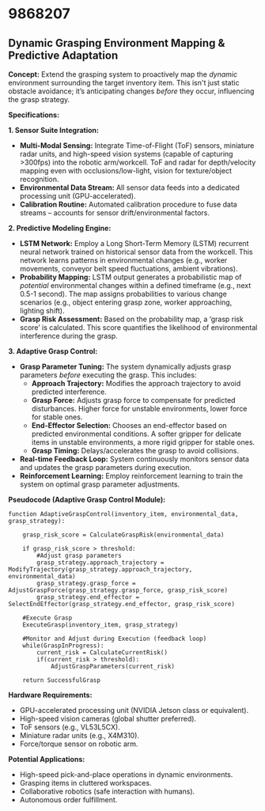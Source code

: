 # 9868207

## Dynamic Grasping Environment Mapping & Predictive Adaptation

**Concept:** Extend the grasping system to proactively map the *dynamic* environment surrounding the target inventory item. This isn't just static obstacle avoidance; it’s anticipating changes *before* they occur, influencing the grasp strategy.

**Specifications:**

**1. Sensor Suite Integration:**

*   **Multi-Modal Sensing:** Integrate Time-of-Flight (ToF) sensors, miniature radar units, and high-speed vision systems (capable of capturing >300fps) into the robotic arm/workcell. ToF and radar for depth/velocity mapping even with occlusions/low-light, vision for texture/object recognition.
*   **Environmental Data Stream:** All sensor data feeds into a dedicated processing unit (GPU-accelerated).
*   **Calibration Routine:** Automated calibration procedure to fuse data streams – accounts for sensor drift/environmental factors.

**2. Predictive Modeling Engine:**

*   **LSTM Network:** Employ a Long Short-Term Memory (LSTM) recurrent neural network trained on historical sensor data from the workcell. This network learns patterns in environmental changes (e.g., worker movements, conveyor belt speed fluctuations, ambient vibrations).
*   **Probability Mapping:** LSTM output generates a probabilistic map of *potential* environmental changes within a defined timeframe (e.g., next 0.5-1 second). The map assigns probabilities to various change scenarios (e.g., object entering grasp zone, worker approaching, lighting shift).
*   **Grasp Risk Assessment:** Based on the probability map, a ‘grasp risk score’ is calculated. This score quantifies the likelihood of environmental interference during the grasp.

**3. Adaptive Grasp Control:**

*   **Grasp Parameter Tuning:** The system dynamically adjusts grasp parameters *before* executing the grasp. This includes:
    *   **Approach Trajectory:** Modifies the approach trajectory to avoid predicted interference.
    *   **Grasp Force:** Adjusts grasp force to compensate for predicted disturbances. Higher force for unstable environments, lower force for stable ones.
    *   **End-Effector Selection:** Chooses an end-effector based on predicted environmental conditions. A softer gripper for delicate items in unstable environments, a more rigid gripper for stable ones.
    *   **Grasp Timing:** Delays/accelerates the grasp to avoid collisions.
*   **Real-time Feedback Loop:** System continuously monitors sensor data and updates the grasp parameters during execution.
*   **Reinforcement Learning:** Employ reinforcement learning to train the system on optimal grasp parameter adjustments.

**Pseudocode (Adaptive Grasp Control Module):**

```
function AdaptiveGraspControl(inventory_item, environmental_data, grasp_strategy):

    grasp_risk_score = CalculateGraspRisk(environmental_data)

    if grasp_risk_score > threshold:
        #Adjust grasp parameters
        grasp_strategy.approach_trajectory = ModifyTrajectory(grasp_strategy.approach_trajectory, environmental_data)
        grasp_strategy.grasp_force = AdjustGraspForce(grasp_strategy.grasp_force, grasp_risk_score)
        grasp_strategy.end_effector = SelectEndEffector(grasp_strategy.end_effector, grasp_risk_score)

    #Execute Grasp
    ExecuteGrasp(inventory_item, grasp_strategy)

    #Monitor and Adjust during Execution (feedback loop)
    while(GraspInProgress):
        current_risk = CalculateCurrentRisk()
        if(current_risk > threshold):
            AdjustGraspParameters(current_risk)

    return SuccessfulGrasp
```

**Hardware Requirements:**

*   GPU-accelerated processing unit (NVIDIA Jetson class or equivalent).
*   High-speed vision cameras (global shutter preferred).
*   ToF sensors (e.g., VL53L5CX).
*   Miniature radar units (e.g., X4M310).
*   Force/torque sensor on robotic arm.

**Potential Applications:**

*   High-speed pick-and-place operations in dynamic environments.
*   Grasping items in cluttered workspaces.
*   Collaborative robotics (safe interaction with humans).
*   Autonomous order fulfillment.